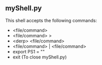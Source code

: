 ## myShell.py

This shell accepts the following commands:

- <file/command>
- <file/command> > <file>
- <file> &lt;derp> <file/command>
- <file/command> | <file/command>
- export PS1 = "<newPromp>"
- exit (To close myShell.py)

